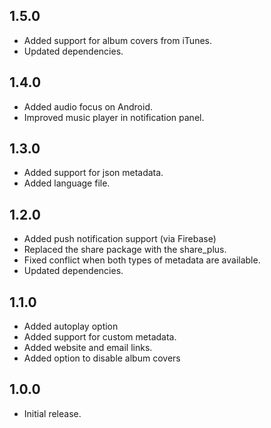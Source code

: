 ## 1.5.0

* Added support for album covers from iTunes.
* Updated dependencies.

## 1.4.0

* Added audio focus on Android.
* Improved music player in notification panel.

## 1.3.0

* Added support for json metadata.
* Added language file.

## 1.2.0

* Added push notification support (via Firebase)
* Replaced the share package with the share_plus.
* Fixed conflict when both types of metadata are available.
* Updated dependencies.

## 1.1.0

* Added autoplay option
* Added support for custom metadata.
* Added website and email links.
* Added option to disable album covers

## 1.0.0

* Initial release.
